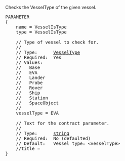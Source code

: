 Checks the VesselType of the given vessel.

<pre>
PARAMETER
{
    name = VesselIsType
    type = VesselIsType

    // Type of vessel to check for.
    //
    // Type:      <a href="Enumeration-Type">VesselType</a>
    // Required:  Yes
    // Values:
    //   Base
    //   EVA
    //   Lander
    //   Probe
    //   Rover
    //   Ship
    //   Station
    //   SpaceObject
    //
    vesselType = EVA

    // Text for the contract parameter.
    //
    // Type:      <a href="String-Type">string</a>
    // Required:  No (defaulted)
    // Default:   Vessel type: &lt;vesselType&gt;
    //title =
}
</pre>
